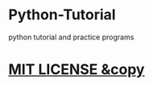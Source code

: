 # Python-Tutorial
python tutorial and practice programs


# [MIT LICENSE <html>&copy</html>](https://github.com/vijay0707/Python-Tutorial/blob/main/LICENSE)
